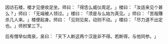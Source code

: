 因访石楼，楼才见便收足坐。师曰：​「得恁么威仪周足。​」楼曰：​「汝适来见个甚么？​」师曰：​「无端被人领过。​」楼曰：​「须是与么始为真见。​」师曰：​「苦哉賺杀几人来。​」楼便起身。师曰：​「见则见矣，动则不动。​」楼曰：​「尽力道不出定也。​」师拊掌三下。

后有僧举似南泉，泉曰：​「天下人断这两个汉是非不得。若断得，与他同参。​」